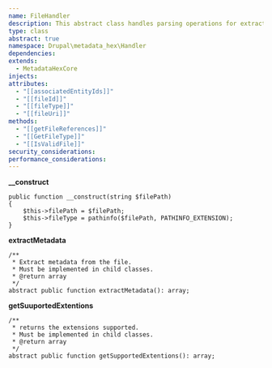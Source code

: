 ```yaml
---
name: FileHandler
description: This abstract class handles parsing operations for extracted metadata. It is responsible for validating field mappings, extracting and cleaning data, and ensuring compatibility with Drupal field structures.
type: class
abstract: true
namespace: Drupal\metadata_hex\Handler
dependencies: 
extends:
  - MetadataHexCore
injects: 
attributes:
  - "[[associatedEntityIds]]"
  - "[[fileId]]"
  - "[[fileType]]"
  - "[[fileUri]]"
methods:
  - "[[getFileReferences]]"
  - "[[GetFileType]]"
  - "[[IsValidFile]]"
security_considerations: 
performance_considerations:
---
```



**__construct**

    public function __construct(string $filePath)
    {
        $this->filePath = $filePath;
        $this->fileType = pathinfo($filePath, PATHINFO_EXTENSION);
    }

**extractMetadata**
 
    /**
     * Extract metadata from the file.
     * Must be implemented in child classes.
     * @return array
     */
    abstract public function extractMetadata(): array;

**getSuuportedExtentions**

    /**
     * returns the extensions supported.
     * Must be implemented in child classes.
     * @return array
     */
    abstract public function getSupportedExtentions(): array;